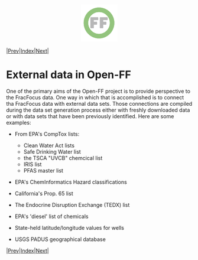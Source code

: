 <center> <img src="images/header_logo.png" width="100"/></center>
<!-- this is a test of a comment 
To do:
--->

|[Prev](Generating_the_Open-FF_data_set.md)|[Index](Top.md)|[Next](The_Open-FF_data_repo.md)|

# External data in Open-FF

One of the primary aims of the Open-FF project is to provide perspective to the FracFocus data. One way in which that is accomplished is to connect tha FracFocus data with external data sets.  Those connections are compiled during the data set generation process either with freshly downloaded data or with data sets that have been previously identified. Here are some examples:

- From EPA's CompTox lists:
    - Clean Water Act lists
    - Safe Drinking Water list
    - the TSCA "UVCB" chemcical list
    - IRIS list
    - PFAS master list
- EPA's ChemInformatics Hazard classifications
- California's Prop. 65 list
- The Endocrine Disruption Exchange (TEDX) list
- EPA's 'diesel' list of chemicals 

- State-held latitude/longitude values for wells 
- USGS PADUS geographical database

|[Prev](Generating_the_Open-FF_data_set.md)|[Index](Top.md)|[Next](The_Open-FF_data_repo.md)|